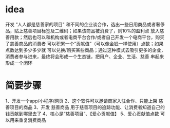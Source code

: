 # idea

开发  “人人都是慈善家的项目" 和不同的企业谈合作，选出一些日用商品或者奢侈品，贴上慈善项目标签及二维码；如果该商品被消费了，则10%的盈利点 放入慈善用款；然后也可以和机构或者电商平台合作/或者自己开发一个电商平台，购买了慈善商品的消费者 可以积累一个“贡献值”（可以像金钱一样使用）点数；如果点数达到多少多少就 可以兑换/购买某些商品；通过这种模式去吸引更多的企业，消费者参与进来，最终将会形成一个生态链，把用户、企业、生活、慈善 串起来形成一个闭环



# 简要步骤

1、开发一个app/小程序/网页
2、这个软件可以邀请商家入驻合作、只能上架 慈善项目的商品
3、开发 慈善商品 用于慈善项目的追踪功能、让消费者知道自己的钱贡献到哪里去了
4、核心是“慈善项目”、【爱心贡献值】
5、爱心贡献值点数 可以用来重复消费商品